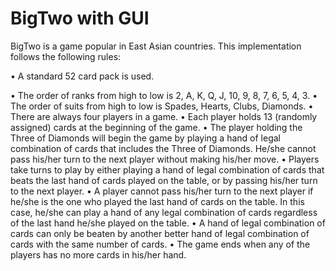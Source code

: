 # BigTwo with GUI

BigTwo is a game popular in East Asian countries. This implementation follows the following rules:

• A standard 52 card pack is used.

• The order of ranks from high to low is 2, A, K, Q, J, 10, 9, 8, 7, 6, 5, 4, 3.
• The order of suits from high to low is Spades, Hearts, Clubs, Diamonds.
• There are always four players in a game.
• Each player holds 13 (randomly assigned) cards at the beginning of the game.
• The player holding the Three of Diamonds will begin the game by playing a hand of
legal combination of cards that includes the Three of Diamonds. He/she cannot pass
his/her turn to the next player without making his/her move.
• Players take turns to play by either playing a hand of legal combination of cards that
beats the last hand of cards played on the table, or by passing his/her turn to the next
player.
• A player cannot pass his/her turn to the next player if he/she is the one who played the
last hand of cards on the table. In this case, he/she can play a hand of any legal
combination of cards regardless of the last hand he/she played on the table.
• A hand of legal combination of cards can only be beaten by another better hand of
legal combination of cards with the same number of cards.
• The game ends when any of the players has no more cards in his/her hand.

